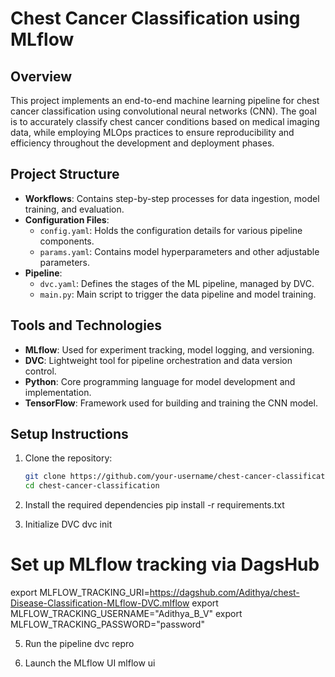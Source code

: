 # Chest Cancer Classification using MLflow

## Overview

This project implements an end-to-end machine learning pipeline for chest cancer classification using convolutional neural networks (CNN). The goal is to accurately classify chest cancer conditions based on medical imaging data, while employing MLOps practices to ensure reproducibility and efficiency throughout the development and deployment phases.

## Project Structure

- **Workflows**: Contains step-by-step processes for data ingestion, model training, and evaluation.
- **Configuration Files**: 
  - `config.yaml`: Holds the configuration details for various pipeline components.
  - `params.yaml`: Contains model hyperparameters and other adjustable parameters.
- **Pipeline**:
  - `dvc.yaml`: Defines the stages of the ML pipeline, managed by DVC.
  - `main.py`: Main script to trigger the data pipeline and model training.

## Tools and Technologies

- **MLflow**: Used for experiment tracking, model logging, and versioning.
- **DVC**: Lightweight tool for pipeline orchestration and data version control.
- **Python**: Core programming language for model development and implementation.
- **TensorFlow**: Framework used for building and training the CNN model.

## Setup Instructions

1. Clone the repository:
   ```bash
   git clone https://github.com/your-username/chest-cancer-classification.git
   cd chest-cancer-classification
2. Install the required dependencies
pip install -r requirements.txt

3. Initialize DVC
dvc init

# Set up MLflow tracking via DagsHub
export MLFLOW_TRACKING_URI=https://dagshub.com/Adithya/chest-Disease-Classification-MLflow-DVC.mlflow
export MLFLOW_TRACKING_USERNAME="Adithya_B_V"
export MLFLOW_TRACKING_PASSWORD="password"

5. Run the pipeline
dvc repro

6. Launch the MLflow UI
mlflow ui
